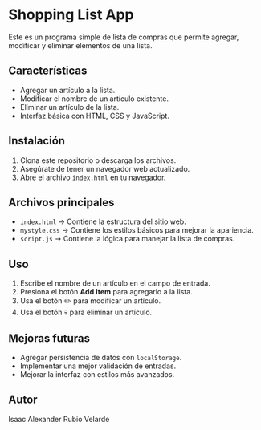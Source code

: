# Shopping List App

Este es un programa simple de lista de compras que permite agregar, modificar y eliminar elementos de una lista.

## Características
- Agregar un artículo a la lista.
- Modificar el nombre de un artículo existente.
- Eliminar un artículo de la lista.
- Interfaz básica con HTML, CSS y JavaScript.

## Instalación
1. Clona este repositorio o descarga los archivos.
2. Asegúrate de tener un navegador web actualizado.
3. Abre el archivo `index.html` en tu navegador.

## Archivos principales
- `index.html` → Contiene la estructura del sitio web.
- `mystyle.css` → Contiene los estilos básicos para mejorar la apariencia.
- `script.js` → Contiene la lógica para manejar la lista de compras.

## Uso
1. Escribe el nombre de un artículo en el campo de entrada.
2. Presiona el botón **Add Item** para agregarlo a la lista.
3. Usa el botón ✏️ para modificar un artículo.
4. Usa el botón 💀 para eliminar un artículo.

## Mejoras futuras
- Agregar persistencia de datos con `localStorage`.
- Implementar una mejor validación de entradas.
- Mejorar la interfaz con estilos más avanzados.

## Autor
Isaac Alexander Rubio Velarde
